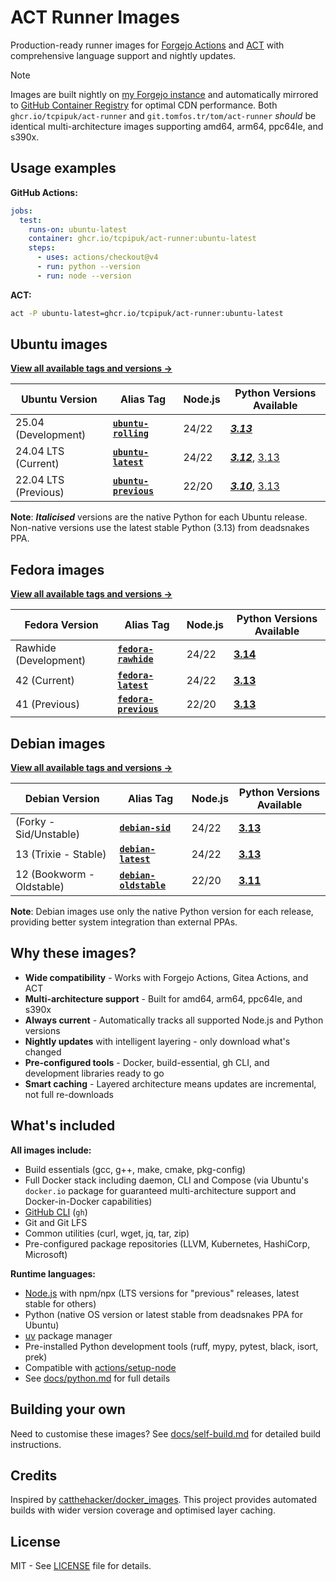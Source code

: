 # ACT Runner Images

Production-ready runner images for [Forgejo Actions](https://forgejo.org/docs/latest/user/actions/)
and [ACT](https://github.com/nektos/act) with comprehensive language support and nightly updates.

> [!NOTE]
> Images are built nightly on [my Forgejo instance](https://git.tomfos.tr/tom/act-runner) and
> automatically mirrored to [GitHub Container Registry](https://github.com/tcpipuk/act-runner/pkgs/container/act-runner)
> for optimal CDN performance. Both `ghcr.io/tcpipuk/act-runner` and `git.tomfos.tr/tom/act-runner`
> *should* be identical multi-architecture images supporting amd64, arm64, ppc64le, and s390x.

## Usage examples

**GitHub Actions:**

```yaml
jobs:
  test:
    runs-on: ubuntu-latest
    container: ghcr.io/tcpipuk/act-runner:ubuntu-latest
    steps:
      - uses: actions/checkout@v4
      - run: python --version
      - run: node --version
```

**ACT:**

```bash
act -P ubuntu-latest=ghcr.io/tcpipuk/act-runner:ubuntu-latest
```

## Ubuntu images

**[View all available tags and versions →](https://git.tomfos.tr/tom/-/packages/container/act-runner/versions)**

| Ubuntu Version | Alias Tag | Node.js | Python Versions Available |
|----------------|-----------|---------|---------------------------|
| 25.04 (Development) | **[`ubuntu-rolling`](https://git.tomfos.tr/tom/-/packages/container/act-runner/ubuntu-rolling)** | 24/22 | [***3.13***](https://git.tomfos.tr/tom/-/packages/container/act-runner/ubuntu25.04-node24-22-py3.13) |
| 24.04 LTS (Current) | **[`ubuntu-latest`](https://git.tomfos.tr/tom/-/packages/container/act-runner/ubuntu-latest)** | 24/22 | [***3.12***](https://git.tomfos.tr/tom/-/packages/container/act-runner/ubuntu24.04-node24-22-py3.12), [3.13](https://git.tomfos.tr/tom/-/packages/container/act-runner/ubuntu24.04-node24-22-py3.13) |
| 22.04 LTS (Previous) | **[`ubuntu-previous`](https://git.tomfos.tr/tom/-/packages/container/act-runner/ubuntu-previous)** | 22/20 | [***3.10***](https://git.tomfos.tr/tom/-/packages/container/act-runner/ubuntu22.04-node22-20-py3.10), [3.13](https://git.tomfos.tr/tom/-/packages/container/act-runner/ubuntu22.04-node22-20-py3.13) |

**Note**: ***Italicised*** versions are the native Python for each Ubuntu release. Non-native
versions use the latest stable Python (3.13) from deadsnakes PPA.

## Fedora images

**[View all available tags and versions →](https://git.tomfos.tr/tom/-/packages/container/act-runner/versions)**

| Fedora Version | Alias Tag | Node.js | Python Versions Available |
|----------------|-----------|---------|---------------------------|
| Rawhide (Development) | **[`fedora-rawhide`](https://git.tomfos.tr/tom/-/packages/container/act-runner/fedora-rawhide)** | 24/22 | [**3.14**](https://git.tomfos.tr/tom/-/packages/container/act-runner/fedorarawhide-node24-22-py3.14) |
| 42 (Current) | **[`fedora-latest`](https://git.tomfos.tr/tom/-/packages/container/act-runner/fedora-latest)** | 24/22 | [**3.13**](https://git.tomfos.tr/tom/-/packages/container/act-runner/fedora42-node24-22-py3.13) |
| 41 (Previous) | **[`fedora-previous`](https://git.tomfos.tr/tom/-/packages/container/act-runner/fedora-previous)** | 22/20 | [**3.13**](https://git.tomfos.tr/tom/-/packages/container/act-runner/fedora41-node22-20-py3.13) |

## Debian images

**[View all available tags and versions →](https://git.tomfos.tr/tom/-/packages/container/act-runner/versions)**

| Debian Version | Alias Tag | Node.js | Python Versions Available |
|----------------|-----------|---------|---------------------------|
|  (Forky - Sid/Unstable) | **[`debian-sid`](https://git.tomfos.tr/tom/-/packages/container/act-runner/debian-sid)** | 24/22 | [**3.13**](https://git.tomfos.tr/tom/-/packages/container/act-runner/debian-node24-22-py3.13) |
| 13 (Trixie - Stable) | **[`debian-latest`](https://git.tomfos.tr/tom/-/packages/container/act-runner/debian-latest)** | 24/22 | [**3.13**](https://git.tomfos.tr/tom/-/packages/container/act-runner/debian13-node24-22-py3.13) |
| 12 (Bookworm - Oldstable) | **[`debian-oldstable`](https://git.tomfos.tr/tom/-/packages/container/act-runner/debian-oldstable)** | 22/20 | [**3.11**](https://git.tomfos.tr/tom/-/packages/container/act-runner/debian12-node22-20-py3.11) |

**Note**: Debian images use only the native Python version for each release,
providing better system integration than external PPAs.

## Why these images?

- **Wide compatibility** - Works with Forgejo Actions, Gitea Actions, and ACT
- **Multi-architecture support** - Built for amd64, arm64, ppc64le, and s390x
- **Always current** - Automatically tracks all supported Node.js and Python versions
- **Nightly updates** with intelligent layering - only download what's changed
- **Pre-configured tools** - Docker, build-essential, gh CLI, and development libraries ready to go
- **Smart caching** - Layered architecture means updates are incremental, not full re-downloads

## What's included

**All images include:**

- Build essentials (gcc, g++, make, cmake, pkg-config)
- Full Docker stack including daemon, CLI and Compose (via Ubuntu's `docker.io` package for
  guaranteed multi-architecture support and Docker-in-Docker capabilities)
- [GitHub CLI](https://cli.github.com/manual/) (`gh`)
- Git and Git LFS
- Common utilities (curl, wget, jq, tar, zip)
- Pre-configured package repositories (LLVM, Kubernetes, HashiCorp, Microsoft)

**Runtime languages:**

- [Node.js](https://nodejs.org/) with npm/npx (LTS versions for "previous" releases, latest
  stable for others)
- Python (native OS version or latest stable from deadsnakes PPA for Ubuntu)
- [uv](https://docs.astral.sh/uv/) package manager
- Pre-installed Python development tools (ruff, mypy, pytest, black, isort, prek)
- Compatible with [actions/setup-node](https://github.com/actions/setup-node)
- See [docs/python.md](docs/python.md) for full details

## Building your own

Need to customise these images? See [docs/self-build.md](docs/self-build.md) for detailed build instructions.

## Credits

Inspired by [catthehacker/docker_images](https://github.com/catthehacker/docker_images). This
project provides automated builds with wider version coverage and optimised layer caching.

## License

MIT - See [LICENSE](LICENSE) file for details.
